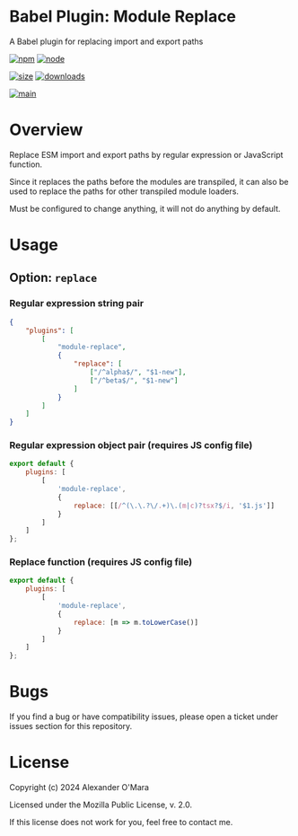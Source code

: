# Babel Plugin: Module Replace

A Babel plugin for replacing import and export paths

[![npm](https://img.shields.io/npm/v/babel-plugin-module-replace.svg)](https://npmjs.com/package/babel-plugin-module-replace)
[![node](https://img.shields.io/node/v/babel-plugin-module-replace.svg)](https://nodejs.org)

[![size](https://packagephobia.now.sh/badge?p=babel-plugin-module-replace)](https://packagephobia.now.sh/result?p=babel-plugin-module-replace)
[![downloads](https://img.shields.io/npm/dm/babel-plugin-module-replace.svg)](https://npmcharts.com/compare/babel-plugin-module-replace?minimal=true)

[![main](https://github.com/AlexanderOMara/babel-plugin-module-replace/actions/workflows/main.yaml/badge.svg)](https://github.com/AlexanderOMara/babel-plugin-module-replace/actions/workflows/main.yaml)

# Overview

Replace ESM import and export paths by regular expression or JavaScript function.

Since it replaces the paths before the modules are transpiled, it can also be used to replace the paths for other transpiled module loaders.

Must be configured to change anything, it will not do anything by default.

# Usage

## Option: `replace`

### Regular expression string pair

```json
{
	"plugins": [
		[
			"module-replace",
			{
				"replace": [
					["/^alpha$/", "$1-new"],
					["/^beta$/", "$1-new"]
				]
			}
		]
	]
}
```

### Regular expression object pair (requires JS config file)

```js
export default {
	plugins: [
		[
			'module-replace',
			{
				replace: [[/^(\.\.?\/.+)\.(m|c)?tsx?$/i, '$1.js']]
			}
		]
	]
};
```

### Replace function (requires JS config file)

```js
export default {
	plugins: [
		[
			'module-replace',
			{
				replace: [m => m.toLowerCase()]
			}
		]
	]
};
```

# Bugs

If you find a bug or have compatibility issues, please open a ticket under issues section for this repository.

# License

Copyright (c) 2024 Alexander O'Mara

Licensed under the Mozilla Public License, v. 2.0.

If this license does not work for you, feel free to contact me.
